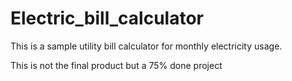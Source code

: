 # Electric_bill_calculator
This is a sample utility bill calculator for monthly electricity usage.

This is not the final product but a 75% done project
